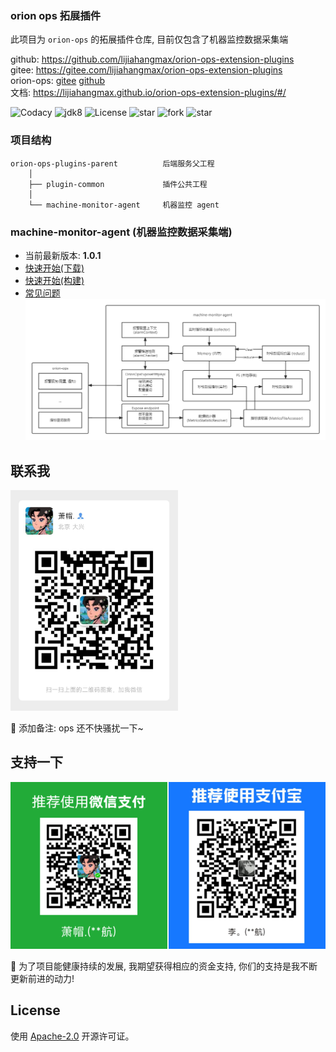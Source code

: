 ### orion ops 拓展插件

此项目为 `orion-ops` 的拓展插件仓库, 目前仅包含了机器监控数据采集端

github: https://github.com/lijiahangmax/orion-ops-extension-plugins  
gitee: https://gitee.com/lijiahangmax/orion-ops-extension-plugins  
orion-ops: [gitee](https://gitee.com/lijiahangmax/orion-ops) [github](https://github.com/lijiahangmax/orion-ops)  
文档: https://lijiahangmax.github.io/orion-ops-extension-plugins/#/

<p style="text-align: left">
	<a target="_blank" style="text-decoration: none" href="https://www.codacy.com/gh/lijiahangmax/orion-ops-extension-plugins/dashboard?utm_source=github.com&amp;utm_medium=referral&amp;utm_content=lijiahangmax/orion-ops-extension-plugins&amp;utm_campaign=Badge_Grade">
		<img src="https://app.codacy.com/project/badge/Grade/47f0fff1e7944376abd9041c4e5a3c00" alt="Codacy"/>
	</a>
	<a target="_blank" style="text-decoration: none" href="https://www.oracle.com/java/technologies/javase/javase-jdk8-downloads.html">
		<img src="https://img.shields.io/badge/JDK-8+-green.svg" alt="jdk8"/>
	</a>
	<a target="_blank" style="text-decoration: none" href="https://www.apache.org/licenses/LICENSE-2.0">
		<img src="https://img.shields.io/github/license/lijiahangmax/orion-ops-extension-plugins" alt="License"/>
	</a>
	<a target="_blank" style="text-decoration: none" href="https://gitee.com/lijiahangmax/orion-ops-extension-plugins/stargazers">
		<img src="https://gitee.com/lijiahangmax/orion-ops-extension-plugins/badge/star.svg?theme=dark" alt="star"/>
	</a>
	<a target="_blank" style="text-decoration: none" href="https://gitee.com/lijiahangmax/orion-ops-extension-plugins/members">
		<img src="https://gitee.com/lijiahangmax/orion-ops-extension-plugins/badge/fork.svg?theme=dark" alt="fork"/>
	</a>		
	 <a target="_blank" style="text-decoration: none" href="https://github.com/lijiahangmax/orion-ops-extension-plugins">
		<img src="https://img.shields.io/github/stars/lijiahangmax/orion-ops-extension-plugins.svg?style=social" alt="star"/>
	</a> 	
</p>

### 项目结构

```
orion-ops-plugins-parent          后端服务父工程  
    │ 
    ├── plugin-common             插件公共工程  
    │  
    └── machine-monitor-agent     机器监控 agent  
```

### machine-monitor-agent (机器监控数据采集端)

- 当前最新版本: **1.0.1**
- [快速开始(下载)](/machine-monitor-agent/quickstart-download)
- [快速开始(构建)](/machine-monitor-agent/quickstart-build)
- [常见问题](/machine-monitor-agent/faq)
  <img src="./assert/img/machine-monitor-agent/machine-monitor-agent-arch.png" alt="总体架构"/>

## 联系我

<img src="./assert/img/concat_wx.jpg" alt="微信" width="268px"/>  

📧 添加备注: ops 还不快骚扰一下~

## 支持一下

<img src="./assert/img/support_pay.jpg" alt="收款码" width="540px"/>  

🎁 为了项目能健康持续的发展, 我期望获得相应的资金支持, 你们的支持是我不断更新前进的动力!

## License

使用 [Apache-2.0](https://github.com/lijiahangmax/orion-ops-extension-plugins/blob/main/LICENSE) 开源许可证。
